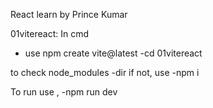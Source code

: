 React learn by Prince Kumar

01vitereact:
In cmd
- use   npm create vite@latest
-cd 01vitereact

to check node_modules
-dir
 if not, use
 -npm i
 
 To run use ,  -npm run dev

